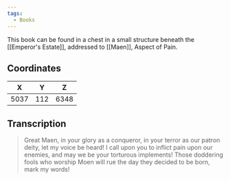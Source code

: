 ```yaml
---
tags:
  - Books
---
```


This book can be found in a chest in a small structure beneath the [[Emperor's Estate]], addressed to [[Maen]], Aspect of Pain.

## Coordinates
| **X** | **Y** | **Z** |
| :---: | :---: | :---: |
| 5037  |  112  | 6348  |

## Transcription
> Great Maen, in your glory as a conqueror, in your terror as our patron deity, let my voice be heard! I call upon you to inflict pain upon our enemies, and may we be your torturous implements! Those doddering fools who worship Moen will rue the day they decided to be born, mark my words!
